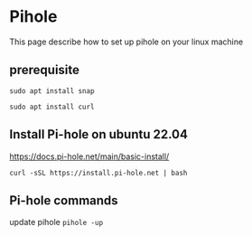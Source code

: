 # Pihole
This page describe how to set up pihole on your linux machine

## prerequisite
```sudo apt install snap```

```sudo apt install curl```

## Install Pi-hole on ubuntu 22.04
https://docs.pi-hole.net/main/basic-install/

```curl -sSL https://install.pi-hole.net | bash```

## Pi-hole commands

update pihole
```pihole -up```

